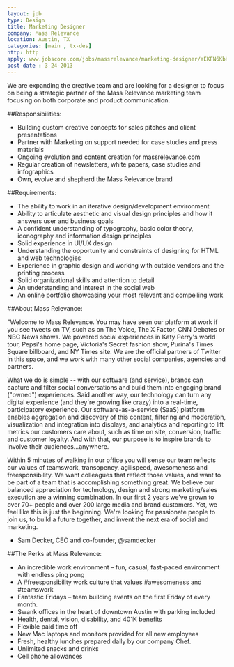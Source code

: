 ```yaml
---
layout: job
type: Design
title: Marketing Designer
company: Mass Relevance
location: Austin, TX
categories: [main , tx-des]
http: http
apply: www.jobscore.com/jobs/massrelevance/marketing-designer/aEKFN6KbKr4Qj7eJe4egig
post-date : 3-24-2013
---
```


We are expanding the creative team and are looking for a designer to focus on being a strategic partner of the Mass Relevance marketing team focusing on both corporate and product communication.

##Responsibilities:

* Building custom creative concepts for sales pitches and client presentations
* Partner with Marketing on support needed for case studies and press materials
* Ongoing evolution and content creation for massrelevance.com
* Regular creation of newsletters, white papers, case studies and infographics
* Own, evolve and shepherd the Mass Relevance brand

##Requirements:

* The ability to work in an iterative design/development environment
* Ability to articulate aesthetic and visual design principles and how it answers user and business goals
* A confident understanding of typography, basic color theory, iconography and information design principles
* Solid experience in UI/UX design
* Understanding the opportunity and constraints of designing for HTML and web technologies
* Experience in graphic design and working with outside vendors and the printing process
* Solid organizational skills and attention to detail
* An understanding and interest in the social web
* An online portfolio showcasing your most relevant and compelling work

##About Mass Relevance:

"Welcome to Mass Relevance. You may have seen our platform at work if you see tweets on TV, such as on The Voice, The X Factor, CNN Debates or NBC News shows. We powered social experiences in Katy Perry's world tour, Pepsi's home page, Victoria's Secret fashion show, Purina's Times Square billboard, and NY Times site. We are the official partners of Twitter in this space, and we work with many other social companies, agencies and partners. 

What we do is simple -- with our software (and service), brands can capture and filter social conversations and build them into engaging brand ("owned") experiences. Said another way, our technology can turn any digital experience (and they're growing like crazy) into a real-time, participatory experience. Our software-as-a-service (SaaS) platform enables aggregation and discovery of this content, filtering and moderation, visualization and integration into displays, and analytics and reporting to lift metrics our customers care about, such as time on site, conversion, traffic and customer loyalty. And with that, our purpose is to inspire brands to involve their audiences...anywhere.

Within 5 minutes of walking in our office you will sense our team reflects our values of teamswork, transopency, agilispeed, awesomeness and freesponsibility. We want colleagues that reflect those values, and want to be part of a team that is accomplishing something great. We believe our balanced appreciation for technology, design and strong marketing/sales execution are a winning combination. In our first 2 years we’ve grown to over 70+ people and over 200 large media and brand customers. Yet, we feel like this is just the beginning. We're looking for passionate people to join us, to build a future together, and invent the next era of social and marketing.

- Sam Decker, CEO and co-founder, @samdecker

##The Perks at Mass Relevance:

* An incredible work environment – fun, casual, fast-paced environment with endless ping pong
* A #freesponsibility work culture that values #awesomeness and #teamswork
* Fantastic Fridays – team building events on the first Friday of every month.
* Swank offices in the heart of downtown Austin with parking included
* Health, dental, vision, disability, and 401K benefits
* Flexible paid time off
* New Mac laptops and monitors provided for all new employees
* Fresh, healthy lunches prepared daily by our company Chef.
* Unlimited snacks and drinks
* Cell phone allowances